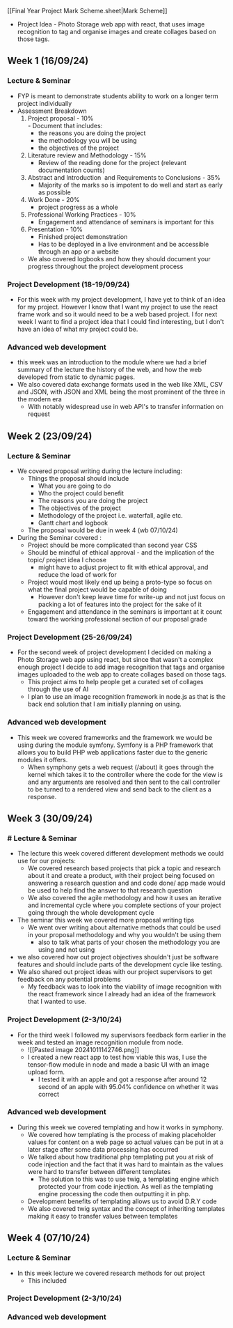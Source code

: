 [[Final Year Project Mark Scheme.sheet|Mark Scheme]]

- Project Idea  - Photo Storage web app with react, that uses image recognition to tag and organise images and create collages based on those tags.

## Week 1 (16/09/24)

###  Lecture & Seminar
-  FYP is meant to demonstrate students ability to work on a longer term project individually
- Assessment Breakdown
	1.  Project proposal  - 10%  
	   - Document that includes:
		   - the reasons you are doing the project
		   - the methodology you will be using
		   - the objectives of the project
	2. Literature review and Methodology - 15%  
	   - Review of the reading done for the project (relevant documentation counts)
	3. Abstract and Introduction  and Requirements to Conclusions - 35%  
	   - Majority of the marks so is impotent to do well and start as early as possible
	4. Work Done - 20%  
	   - project progress as a whole
	5. Professional Working Practices - 10%  
	   - Engagement and attendance of seminars is important for this
	6. Presentation - 10%
	   - Finished project demonstration
	   - Has to be deployed in a live environment and be accessible through an app or a website
   - We also covered logbooks and how they should document your progress throughout the project development process

###  Project Development (18-19/09/24)
-  For this week with my project development, I have yet to think of an idea for my project. However I know that I want my project to use the react frame work and so it would need to be a web based project. I for next week I want to find a project idea that I could find interesting, but I don't have an idea of what my project could be.
###  Advanced web development
-  this week was an introduction to the module where we had a brief summary of the lecture the history of the web, and how the web developed from static to dynamic pages. 
- We also covered data exchange formats used in the web like XML, CSV and JSON, with JSON and XML being the most prominent of the three in the modern era
	- With notably widespread use in web API's to transfer information on request


## Week 2 (23/09/24)
###  Lecture & Seminar
- We covered proposal writing during the lecture including:
	- Things the proposal should include
		- What you are going to do
		- Who the project could benefit
		- The reasons you are doing the project
		- The objectives of the project
		- Methodology of the project i.e. waterfall, agile etc.
		- Gantt chart and logbook
	- The proposal would be due in week 4 (wb 07/10/24)
- During the Seminar covered :
	 - Project should be more complicated than second year CSS
	 - Should be mindful of ethical approval - and the implication of the topic/ project idea I choose
		 - might have to adjust project to fit with ethical approval, and reduce the load of work for 
	- Project would most likely end up being a proto-type so focus on what the final project would be capable of doing
		- However don't keep leave time for write-up and not just focus on packing a lot of features into the project for the sake of it
	- Engagement and attendance in the seminars is important at it count toward the working professional section of our proposal grade

###  Project Development (25-26/09/24)
- For the second week of project development I decided on making a Photo Storage web app using react, but since that wasn't a complex enough  project I decide to add image recognition that tags and organise images uploaded to the web app to create collages based on those tags.
	- This project aims to help people get a curated set of collages through the use of AI
	- I plan to use an image recognition framework in node.js as that is the back end solution that I am initially planning on using.

###  Advanced web development
- This week we covered frameworks and the framework we would be using during the module symfony. Symfony is a PHP framework that allows you to build PHP web applications faster due to the generic modules it offers.
	- When symphony gets a web request (/about) it goes through the kernel which takes it to the controller where the code for the view is and any arguments are resolved and then sent to the call controller to be turned to a rendered view and send back to the client as a response.


## Week 3 (30/09/24)
### # Lecture & Seminar
- The lecture this week covered different development methods we could use for our projects:
	- We covered research based projects that pick a topic and research about it and create a product, with their project being focused on answering a research question and and code done/ app made would be used to help find the answer to that research question
	- We also covered the agile methodology and how it uses an iterative and incremental cycle where you complete sections of your project going through the whole development cycle
- The seminar this week we covered more proposal writing tips
	- We went over writing about alternative methods that could be used in your proposal methodology and why you wouldn't be using them
		- also to talk what parts of your chosen  the methodology you are using  and not using
-  we also covered how out project objectives shouldn't just be software features and should include parts of the development cycle like testing.
-  We also shared out project ideas with our project supervisors to get feedback on any potential problems
	- My feedback was to look into the viability of image recognition with the react framework since I already had an idea of the framework that I wanted to use.

###  Project Development (2-3/10/24)
- For the third week I followed my supervisors feedback form earlier in the week and tested an image recognition module from node. 
	- ![[Pasted image 20241011142746.png]]
	- I created a new react app to test how viable this was, I use the tensor-flow module in node and made a basic UI with an image upload form.
		- I tested it with an apple and got a response after around 12 second of an apple with 95.04% confidence on whether it was correct
###  Advanced web development
- During this week we covered templating and how it works in symphony.
	- We covered how templating is the process of making placeholder values for content on a web page so actual values can be put in at a later stage after some data processing has occurred
	- We talked about how traditional php templating put you at risk of code injection and the fact that it was hard to maintain as the values were hard to transfer between different templates
		- The solution to this was to use twig, a templating engine which protected your from code injection. As well as the templating engine processing the code then outputting it in php.
	- Development benefits of templating allows us to avoid D.R.Y code
	- We also covered twig syntax and the concept of inheriting templates  making it easy to transfer values between templates

## Week 4 (07/10/24)

###  Lecture & Seminar
-  In this week lecture we covered research methods for out project
	- This included 

###  Project Development (2-3/10/24)

###  Advanced web development